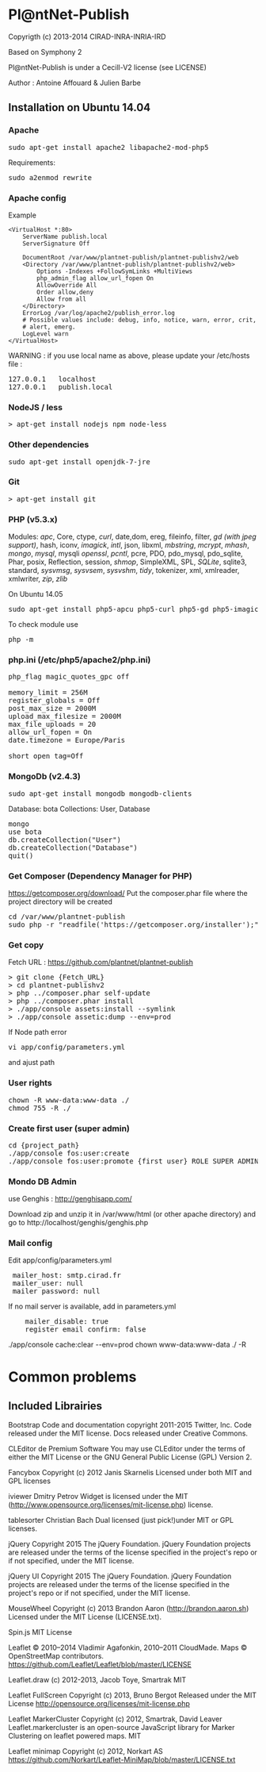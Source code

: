 Pl@ntNet-Publish
================

Copyrigth (c) 2013-2014 CIRAD-INRA-INRIA-IRD

Based on Symphony 2

Pl@ntNet-Publish is under a Cecill-V2 license (see LICENSE)

Author : Antoine Affouard & Julien Barbe



Installation on Ubuntu 14.04
----------------------------

### Apache

<pre>
sudo apt-get install apache2 libapache2-mod-php5
</pre>


Requirements:
<pre>
sudo a2enmod rewrite
</pre>

### Apache config

Example
```
<VirtualHost *:80>
    ServerName publish.local
    ServerSignature Off

    DocumentRoot /var/www/plantnet-publish/plantnet-publishv2/web
    <Directory /var/www/plantnet-publish/plantnet-publishv2/web>
        Options -Indexes +FollowSymLinks +MultiViews
        php_admin_flag allow_url_fopen On
        AllowOverride All
        Order allow,deny
        Allow from all
    </Directory>
    ErrorLog /var/log/apache2/publish_error.log
    # Possible values include: debug, info, notice, warn, error, crit,
    # alert, emerg.
    LogLevel warn
</VirtualHost>
```

WARNING : if you use local name as above, please update your /etc/hosts file :
<pre>
127.0.0.1	localhost
127.0.0.1	publish.local
</pre>

### NodeJS / less

<pre>
> apt-get install nodejs npm node-less
</pre>


### Other dependencies

<pre>
sudo apt-get install openjdk-7-jre
</pre>


### Git

<pre>
> apt-get install git
</pre>

### PHP (v5.3.x)


Modules:
*apc*, Core, ctype, *curl*, date,dom, ereg, fileinfo, filter, *gd (with jpeg support)*, hash, iconv, *imagick*, *intl*, json, libxml, *mbstring*, *mcrypt*, *mhash*, *mongo*, *mysql*, mysqli *openssl*, *pcntl*, pcre, PDO, pdo_mysql, pdo_sqlite, Phar, posix, Reflection, session, *shmop*, SimpleXML, SPL, *SQLite*, sqlite3, standard, *sysvmsg*, *sysvsem*, *sysvshm*, *tidy*, tokenizer, xml, xmlreader, xmlwriter, *zip*, *zlib*


On Ubuntu 14.05

<pre>
sudo apt-get install php5-apcu php5-curl php5-gd php5-imagick php5-intl php5-mongo php5-mcrypt php5-mysql php5-sqlite php5-tidy php5-cli
</pre>


To check module use
<pre>
php -m
</pre>


### php.ini (/etc/php5/apache2/php.ini)

<pre>
php_flag magic_quotes_gpc off

memory_limit = 256M
register_globals = Off
post_max_size = 2000M
upload_max_filesize = 2000M
max_file_uploads = 20
allow_url_fopen = On
date.timezone = Europe/Paris

short_open_tag=Off
</pre>

### MongoDb (v2.4.3)

<pre>
sudo apt-get install mongodb mongodb-clients
</pre>

Database: bota
Collections: User, Database
<pre>
mongo
use bota
db.createCollection("User")
db.createCollection("Database")
quit()
</pre>

### Get Composer (Dependency Manager for PHP)

https://getcomposer.org/download/
Put the composer.phar file where the project directory will be created

<pre>
cd /var/www/plantnet-publish
sudo php -r "readfile('https://getcomposer.org/installer');" | sudo php
</pre>

### Get copy

Fetch URL : https://github.com/plantnet/plantnet-publish
<pre>
> git clone {Fetch_URL}
> cd plantnet-publishv2
> php ../composer.phar self-update
> php ../composer.phar install
> ./app/console assets:install --symlink
> ./app/console assetic:dump --env=prod
</pre>



If Node path error
<pre>
vi app/config/parameters.yml
</pre>
and ajust path

### User rights

<pre>
chown -R www-data:www-data ./
chmod 755 -R ./
</pre>


### Create first user (super admin)

<pre>
cd {project_path}
./app/console fos:user:create
./app/console fos:user:promote {first_user} ROLE_SUPER_ADMIN
</pre>

### Mondo DB Admin

use Genghis : http://genghisapp.com/

Download zip and unzip it in /var/www/html (or other apache directory)
and go to http://localhost/genghis/genghis.php

### Mail config

Edit app/config/parameters.yml
<pre>
 mailer_host: smtp.cirad.fr
 mailer_user: null
 mailer_password: null
</pre>

If no mail server is available, add in parameters.yml

<pre>
    mailer_disable: true
    register_email_confirm: false
</pre>


./app/console cache:clear --env=prod
chown www-data:www-data ./ -R

Common problems
===============


Included Librairies
-------------------
Bootstrap
Code and documentation copyright 2011-2015 Twitter, Inc. Code released under the MIT license. Docs released under Creative Commons.

CLEditor de Premium Software
You may use CLEditor under the terms of either the MIT License or the GNU General Public License (GPL) Version 2.

Fancybox
Copyright (c) 2012 Janis Skarnelis
Licensed under both MIT and GPL licenses

iviewer
Dmitry Petrov
Widget is licensed under the MIT (http://www.opensource.org/licenses/mit-license.php) license.

tablesorter
Christian Bach
Dual licensed (just pick!)under MIT or GPL licenses.

jQuery
Copyright 2015 The jQuery Foundation.
jQuery Foundation projects are released under the terms of the license specified in the project's repo or if not specified, under the MIT license.

jQuery UI
Copyright 2015 The jQuery Foundation.
jQuery Foundation projects are released under the terms of the license specified in the project's repo or if not specified, under the MIT license.

MouseWheel
Copyright (c) 2013 Brandon Aaron (http://brandon.aaron.sh)
Licensed under the MIT License (LICENSE.txt).

Spin.js
MIT License

Leaflet
© 2010–2014 Vladimir Agafonkin, 2010–2011 CloudMade. Maps © OpenStreetMap contributors.
https://github.com/Leaflet/Leaflet/blob/master/LICENSE

Leaflet.draw
(c) 2012-2013, Jacob Toye, Smartrak
MIT

Leaflet FullScreen
Copyright (c) 2013, Bruno Bergot
Released under the MIT License http://opensource.org/licenses/mit-license.php

Leaflet MarkerCluster
Copyright (c) 2012, Smartrak, David Leaver
Leaflet.markercluster is an open-source JavaScript library for Marker Clustering on leaflet powered maps.
MIT

Leaflet minimap
Copyright (c) 2012, Norkart AS
https://github.com/Norkart/Leaflet-MiniMap/blob/master/LICENSE.txt
